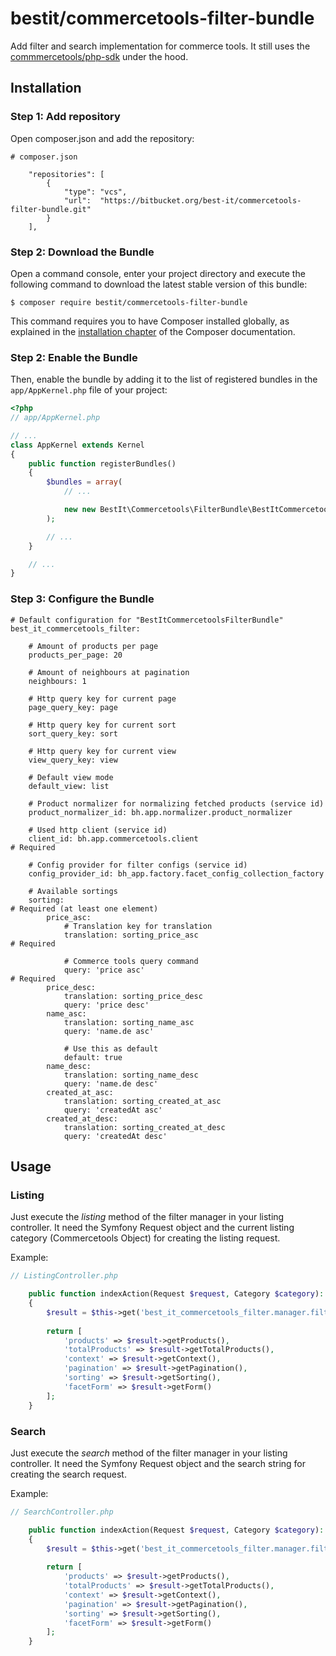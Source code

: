 # bestit/commercetools-filter-bundle

Add filter and search implementation for commerce tools.
It still uses the [commmercetools/php-sdk](https://github.com/commercetools/commercetools-php-sdk) under the hood.

## Installation

### Step 1: Add repository

Open composer.json and add the repository:

```
# composer.json

    "repositories": [
        {
            "type": "vcs",
            "url":  "https://bitbucket.org/best-it/commercetools-filter-bundle.git"
        }
    ],
```

### Step 2: Download the Bundle

Open a command console, enter your project directory and execute the
following command to download the latest stable version of this bundle:

```console
$ composer require bestit/commercetools-filter-bundle
```

This command requires you to have Composer installed globally, as explained
in the [installation chapter](https://getcomposer.org/doc/00-intro.md)
of the Composer documentation.

### Step 2: Enable the Bundle

Then, enable the bundle by adding it to the list of registered bundles
in the `app/AppKernel.php` file of your project:

```php
<?php
// app/AppKernel.php

// ...
class AppKernel extends Kernel
{
    public function registerBundles()
    {
        $bundles = array(
            // ...

            new new BestIt\Commercetools\FilterBundle\BestItCommercetoolsFilterBundle(),
        );

        // ...
    }

    // ...
}
```

### Step 3: Configure the Bundle

```
# Default configuration for "BestItCommercetoolsFilterBundle"
best_it_commercetools_filter:

    # Amount of products per page
    products_per_page: 20
    
    # Amount of neighbours at pagination
    neighbours: 1
    
    # Http query key for current page
    page_query_key: page
    
    # Http query key for current sort
    sort_query_key: sort
    
    # Http query key for current view
    view_query_key: view
    
    # Default view mode 
    default_view: list
    
    # Product normalizer for normalizing fetched products (service id)
    product_normalizer_id: bh.app.normalizer.product_normalizer
    
    # Used http client (service id)
    client_id: bh.app.commercetools.client                                      # Required
    
    # Config provider for filter configs (service id)
    config_provider_id: bh_app.factory.facet_config_collection_factory
    
    # Available sortings
    sorting:                                                                    # Required (at least one element)
        price_asc:
            # Translation key for translation
            translation: sorting_price_asc                                      # Required
            
            # Commerce tools query command
            query: 'price asc'                                                  # Required
        price_desc:
            translation: sorting_price_desc
            query: 'price desc'
        name_asc:
            translation: sorting_name_asc
            query: 'name.de asc'
            
            # Use this as default
            default: true
        name_desc:
            translation: sorting_name_desc
            query: 'name.de desc'
        created_at_asc:
            translation: sorting_created_at_asc
            query: 'createdAt asc'
        created_at_desc:
            translation: sorting_created_at_desc
            query: 'createdAt desc'
```

## Usage

### Listing

Just execute the _listing_ method of the filter manager in your listing controller. It need the Symfony Request object 
and the current listing category (Commercetools Object) for creating the listing request.

Example:

```php
// ListingController.php

    public function indexAction(Request $request, Category $category): array
    {
        $result = $this->get('best_it_commercetools_filter.manager.filter_manager')->listing($request, $category);
        
        return [
            'products' => $result->getProducts(),
            'totalProducts' => $result->getTotalProducts(),
            'context' => $result->getContext(),
            'pagination' => $result->getPagination(),
            'sorting' => $result->getSorting(),
            'facetForm' => $result->getForm()
        ];
    }
```

### Search

Just execute the _search_ method of the filter manager in your listing controller. It need the Symfony Request object 
and the search string for creating the search request.

Example:

```php
// SearchController.php

    public function indexAction(Request $request, Category $category): array
    {
        $result = $this->get('best_it_commercetools_filter.manager.filter_manager')->search($request, $request->query->get('search'));
        
        return [
            'products' => $result->getProducts(),
            'totalProducts' => $result->getTotalProducts(),
            'context' => $result->getContext(),
            'pagination' => $result->getPagination(),
            'sorting' => $result->getSorting(),
            'facetForm' => $result->getForm()
        ];
    }
```